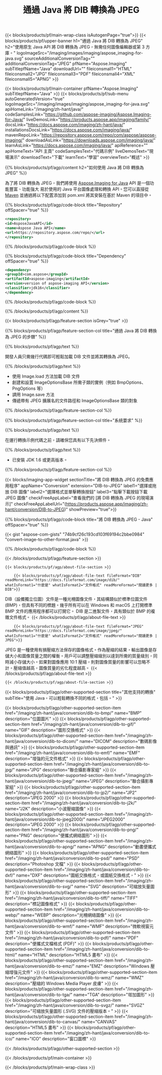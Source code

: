 ﻿---
title: 通過 Java 將 DIB 轉換為 JPEG 
weight: 3920
url: /zh-hant/java/conversion/dib-to-jpeg/ 
lang: zh-hant
langdirlevel: 2
locales: ja,it,zh-hant,ru,de,es,fr,nl,id,lt,pl,pt,vi,tr,ko,zh-hans,ar,hi,th,sv,cs,uk,he
description: DIB 到 JPEG Java 轉換的示例代碼。使用 API 示例代碼在任何基於 Web 或桌面 Java 的應用程序中將 DIB 文件批量轉換為 JPEG。
---

{{< blocks/products/pf/main-wrap-class isAutogenPage="true">}}
{{< blocks/products/pf/upper-banner h1="通過 Java 將 DIB 轉換為 JPEG" h2="使用原生 Java API 將 DIB 轉換為 JPEG，無需任何圖像編輯器或第 3 方庫。" logoImageSrc="/imaging/images/imaging/aspose_imaging-for-java.svg" sourceAdditionalConversionTag="" additionalConversionTag="JPEG" pfName="Aspose.Imaging" subTitlepfName="Java" downloadUrl="" fileiconsmall1="HTML" fileiconsmall2="JPG" fileiconsmall3="PDF" fileiconsmall4="XML" fileiconsmall5="APNG" >}}


{{< blocks/products/pf/main-container pfName="Aspose.Imaging" subTitlepfName="Java" >}}
{{< blocks/products/pf/sub-menu autoGeneratedVersion="true" logoImageSrc="/imaging/images/imaging/aspose_imaging-for-java.svg" apiHomeLink="/imaging/zh-hant/java/" codeSamplesLink="https://github.com/aspose-imaging/Aspose.Imaging-for-Java/" liveDemosLink="https://products.aspose.app/imaging/family/" docsLink="https://docs.aspose.com/imaging/zh-hant/java/" installationsDocsLink="https://docs.aspose.com/imaging/java/" mavenRepoLink="https://repository.aspose.com/repo/com/aspose/aspose-imaging/" downloadAsLink="https://downloads.aspose.com/imaging/java/" learnAsLink="https://docs.aspose.com/imaging/java/" apiReference="" apiHomeText="API 主頁" codeSamplesText="代碼示例" liveDemosText="現場演示" downloadText="下載" learnText="學習" overviewText="概述" >}}

{{% blocks/products/pf/agp/content h2="如何使用 Java 將 DIB 轉換為 JPEG" %}}

為了將 DIB 轉換為 JPEG，我們將使用 [Aspose.Imaging for Java](https://products.aspose.com/imaging/java) API 是一個功能豐富、功能強大 易於使用的 Java 平台圖像處理和轉換 API。您可以直接從 [Maven](https://repository.aspose.com/webapp/#/artifacts/browse/tree/General/repo/com/aspose/aspose-imaging) 並通過將以下配置添加到 pom.xml 將其安裝在基於 Maven 的項目中。

{{% blocks/products/pf/agp/code-block title="Repository" offSpacer="true" %}}

```xml
<repository>
<id>AsposeJavaAPI</id>
<name>Aspose Java API</name>
<url>https://repository.aspose.com/repo/</url>
</repository>
```

{{% /blocks/products/pf/agp/code-block %}}

{{% blocks/products/pf/agp/code-block title="Dependency" offSpacer="true" %}}

```xml
<dependency>
<groupId>com.aspose</groupId>
<artifactId>aspose-imaging</artifactId>
<version>version of aspose-imaging API</version>
<classifier>jdk16</classifier>
</dependency>
```

{{% /blocks/products/pf/agp/code-block %}}

{{% /blocks/products/pf/agp/content %}}

{{< blocks/products/pf/agp/feature-section isGrey="true" >}}

{{% blocks/products/pf/agp/feature-section-col title="通過 Java 將 DIB 轉換為 JPEG 的步驟" %}}

{{% blocks/products/pf/agp/text %}}

開發人員只需幾行代碼即可輕鬆加載 DIB 文件並將其轉換為 JPEG。

{{% /blocks/products/pf/agp/text %}}

+ 使用 Image.load 方法加載 DIB 文件
+ 創建和設置 ImageOptionsBase 所需子類的實例（例如 BmpOptions、PngOptions 等）
+ 調用 Image.save 方法
+ 傳遞帶有 JPEG 擴展名的文件路徑和 ImageOptionsBase 類的對象

{{% /blocks/products/pf/agp/feature-section-col %}}

{{% blocks/products/pf/agp/feature-section-col title="系統要求" %}}

{{% blocks/products/pf/agp/text %}}

在運行轉換示例代碼之前，請確保您具有以下先決條件。

{{% /blocks/products/pf/agp/text %}}

- 已安裝 JDK 1.6 或更高版本。

{{% /blocks/products/pf/agp/feature-section-col %}}

{{< blocks/imaging-app-widget
        sectionTitle="將 DIB 轉換為 JPEG 的免費應用程序"
        appName="Conversion"
        extension="DIB-to-JPEG"
        label1="選擇或拖放 DIB 圖像"
        label2="選擇格式並單擊轉換按鈕"
        label3="點擊下載按鈕下載 JPEG 圖像"
        checkFreeAppLabel="查看我們的 [將 DIB 轉換為 JPEG 的現場演示]"
        checkFreeAppLabelUrl="(https://products.aspose.app/imaging/zh-hant/conversion/DIB-to-JPEG)"
        showPreview="true">}}

{{% blocks/products/pf/agp/code-block title="將 DIB 轉換為 JPEG - Java" offSpacer="true" %}}

{{< gist "aspose-com-gists" "74b9cf26c193cd103f69194c2bbe0984" "convert-image-to-other-format.java" >}}

{{% /blocks/products/pf/agp/code-block %}}

{{< /blocks/products/pf/agp/feature-section >}}

    {{< blocks/products/pf/agp/about-file-section >}}
       
        {{< blocks/products/pf/agp/about-file-text fileFormat="DIB" readMoreLink="https://docs.fileformat.com/image/dib/" whatIsFormat1="什麼是" whatIsFormat2="文件格式" readMoreFormat="閱讀更多 | DIB">}}
DIB（設備獨立位圖）文件是一種光柵圖像文件，其結構類似於標準位圖文件 (BMP)，但具有不同的標題。幾乎所有可以在 Windows 和 macOS 上打開標準 BMP 文件的應用程序都可以打開它。 DIB 是二進製文件，具有類似於 BMP 的複雜文件格式。
        {{< /blocks/products/pf/agp/about-file-text >}}

        {{< blocks/products/pf/agp/about-file-text fileFormat="JPEG" readMoreLink="https://docs.fileformat.com/image/jpeg/" whatIsFormat1="什麼是" whatIsFormat2="文件格式" readMoreFormat="閱讀更多 | JPEG">}}
JPEG 是一種使用有損壓縮方法保存的圖像格式。作為壓縮的結果，輸出圖像是存儲大小和圖像質量之間的權衡。用戶可以調整壓縮級別以達到所需的質量級別，同時減小存儲大小。如果對圖像應用 10:1 壓縮，則對圖像質量的影響可以忽略不計。壓縮值越高，圖像質量的劣化程度越高。
        {{< /blocks/products/pf/agp/about-file-text >}}

    {{< /blocks/products/pf/agp/about-file-section >}}

<!-- aboutfile Ends -->

{{< blocks/products/pf/agp/other-supported-section title="其他支持的轉換" subTitle="使用 Java，可以輕鬆轉換不同的格式，包括。" >}}

{{< blocks/products/pf/agp/other-supported-section-item href="/imaging/zh-hant/java/conversion/dib-to-bmp/" name="BMP" description="位圖圖片" >}}
{{< blocks/products/pf/agp/other-supported-section-item href="/imaging/zh-hant/java/conversion/dib-to-gif/" name="GIF" description="圖形交換格式" >}}
{{< blocks/products/pf/agp/other-supported-section-item href="/imaging/zh-hant/java/conversion/dib-to-dicom/" name="DICOM" description="數碼影像與通訊" >}}
{{< blocks/products/pf/agp/other-supported-section-item href="/imaging/zh-hant/java/conversion/dib-to-emf/" name="EMF" description="增強的元文件格式" >}}
{{< blocks/products/pf/agp/other-supported-section-item href="/imaging/zh-hant/java/conversion/dib-to-jpg/" name="JPG" description="聯合攝影專家組" >}}
{{< blocks/products/pf/agp/other-supported-section-item href="/imaging/zh-hant/java/conversion/dib-to-jpeg/" name="JPEG" description="聯合攝影專家組" >}}
{{< blocks/products/pf/agp/other-supported-section-item href="/imaging/zh-hant/java/conversion/dib-to-jp2/" name="JP2" description="JPEG 2000" >}}
{{< blocks/products/pf/agp/other-supported-section-item href="/imaging/zh-hant/java/conversion/dib-to-j2k/" name="J2K" description="小波壓縮圖像" >}}
{{< blocks/products/pf/agp/other-supported-section-item href="/imaging/zh-hant/java/conversion/dib-to-jpeg2000/" name="JPEG2000" description="JPEG 2000" >}}
{{< blocks/products/pf/agp/other-supported-section-item href="/imaging/zh-hant/java/conversion/dib-to-png/" name="PNG" description="便攜式網絡圖形" >}}
{{< blocks/products/pf/agp/other-supported-section-item href="/imaging/zh-hant/java/conversion/dib-to-apng/" name="APNG" description="動畫便攜式網絡圖形" >}}
{{< blocks/products/pf/agp/other-supported-section-item href="/imaging/zh-hant/java/conversion/dib-to-psd/" name="PSD" description="Photoshop 文檔" >}}
{{< blocks/products/pf/agp/other-supported-section-item href="/imaging/zh-hant/java/conversion/dib-to-dxf/" name="DXF" description="圖紙交換格式，或圖紙交換格式，" >}}
{{< blocks/products/pf/agp/other-supported-section-item href="/imaging/zh-hant/java/conversion/dib-to-svg/" name="SVG" description="可縮放矢量圖形" >}}
{{< blocks/products/pf/agp/other-supported-section-item href="/imaging/zh-hant/java/conversion/dib-to-tiff/" name="TIFF" description="標記圖像格式" >}}
{{< blocks/products/pf/agp/other-supported-section-item href="/imaging/zh-hant/java/conversion/dib-to-webp/" name="WEBP" description="光柵網絡圖像" >}}
{{< blocks/products/pf/agp/other-supported-section-item href="/imaging/zh-hant/java/conversion/dib-to-wmf/" name="WMF" description="微軟視窗元文件" >}}
{{< blocks/products/pf/agp/other-supported-section-item href="/imaging/zh-hant/java/conversion/dib-to-pdf/" name="PDF" description="便攜式文檔格式 (PDF)" >}}
{{< blocks/products/pf/agp/other-supported-section-item href="/imaging/zh-hant/java/conversion/dib-to-html/" name="HTML" description="HTML5 畫布" >}}
{{< blocks/products/pf/agp/other-supported-section-item href="/imaging/zh-hant/java/conversion/dib-to-emz/" name="EMZ" description="Windows 壓縮增強元文件" >}}
{{< blocks/products/pf/agp/other-supported-section-item href="/imaging/zh-hant/java/conversion/dib-to-wmz/" name="WMZ" description="壓縮的 Windows Media Player 皮膚" >}}
{{< blocks/products/pf/agp/other-supported-section-item href="/imaging/zh-hant/java/conversion/dib-to-tga/" name="TGA" description="塔加圖形" >}}
{{< blocks/products/pf/agp/other-supported-section-item href="/imaging/zh-hant/java/conversion/dib-to-svgz/" name="SVGZ" description="可縮放矢量圖形 (.SVG) 文件的壓縮版本。" >}}
{{< blocks/products/pf/agp/other-supported-section-item href="/imaging/zh-hant/java/conversion/dib-to-canvas/" name="CANVAS" description="HTML5 畫布" >}}
{{< blocks/products/pf/agp/other-supported-section-item href="/imaging/zh-hant/java/conversion/dib-to-ico/" name="ICO" description="窗口圖標" >}}

{{< /blocks/products/pf/agp/other-supported-section >}}

{{< /blocks/products/pf/main-container >}}
    
{{< /blocks/products/pf/main-wrap-class >}}
